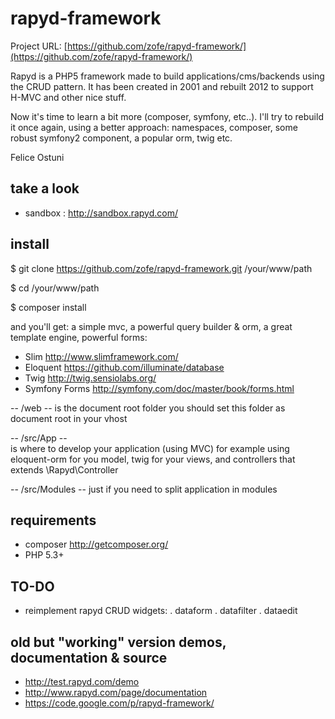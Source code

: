 rapyd-framework 
===============

Project URL: [https://github.com/zofe/rapyd-framework/](https://github.com/zofe/rapyd-framework/)

Rapyd is a PHP5 framework made to build applications/cms/backends using the CRUD pattern. 
It has been created in 2001 and rebuilt 2012 to support H-MVC and other nice stuff.

Now it's time to learn a bit more (composer, symfony, etc..). 
I'll try to rebuild it once again, using a better approach:
namespaces, composer, some robust symfony2 component, a popular orm, twig etc.

Felice Ostuni



## take a look ##

- sandbox : http://sandbox.rapyd.com/



## install ##

$ git clone https://github.com/zofe/rapyd-framework.git /your/www/path

$ cd /your/www/path

$ composer install 


and you'll get:
a simple mvc, a powerful query builder & orm, a great template engine, powerful forms:

- Slim  http://www.slimframework.com/
- Eloquent  https://github.com/illuminate/database
- Twig http://twig.sensiolabs.org/
- Symfony Forms  http://symfony.com/doc/master/book/forms.html


-- /web -- 
is the document root folder you should  set this folder as document root in your vhost

-- /src/App --  
is where to develop your application (using MVC)
for example using  eloquent-orm for you model, twig for your views, and controllers that extends \Rapyd\Controller  

-- /src/Modules --
just if you need to split application in modules 


## requirements ##

- composer http://getcomposer.org/
- PHP 5.3+  

## TO-DO ##

- reimplement rapyd CRUD widgets:
. dataform
. datafilter
. dataedit


## old but "working" version demos, documentation & source ##

- http://test.rapyd.com/demo
- http://www.rapyd.com/page/documentation
- https://code.google.com/p/rapyd-framework/



